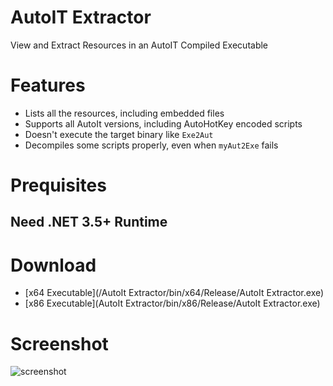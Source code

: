 # AutoIT Extractor

View and Extract Resources in an AutoIT Compiled Executable  

# Features

* Lists all the resources, including embedded files
* Supports all AutoIt versions, including AutoHotKey encoded scripts
* Doesn't execute the target binary like `Exe2Aut`
* Decompiles some scripts properly, even when `myAut2Exe` fails

# Prequisites

## Need .NET 3.5+ Runtime

# Download

* [x64 Executable](/AutoIt Extractor/bin/x64/Release/AutoIt Extractor.exe)
* [x86 Executable](AutoIt Extractor/bin/x86/Release/AutoIt Extractor.exe)

# Screenshot

![screenshot](/screenshot.png)
